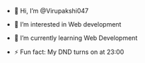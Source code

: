 - 👋 Hi, I’m @Virupakshi047
- 👀 I’m interested in Web development
- 🌱 I’m currently learning Web Development

- ⚡ Fun fact: My DND turns on at 23:00

<!---
Virupakshi047/Virupakshi047 is a ✨ special ✨ repository because its `README.md` (this file) appears on your GitHub profile.
You can click the Preview link to take a look at your changes.
--->
